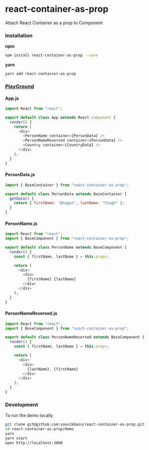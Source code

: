 # react-container-as-prop
Attach React Container as a prop to Component

### Installation

**npm**

```bash
npm install react-container-as-prop --save
```

**yarn**

```bash
yarn add react-container-as-prop
```



### [PlayGround](https://codesandbox.io/s/jjw8881kyy)

#### App.js

```js
import React from "react";

export default class App extends React.Component {
  render() {
    return (
      <div>
        <PersonName container={PersonData} />
        <PersonNameReversed container={PersonData} />
        <Country container={CountryData} />
      </div>
    );
  }
}
```

#### PersonData.js

```js
import { BaseContainer } from "react-container-as-prop";

export default class PersonData extends BaseContainer {
  getData() {
    return { firstName: "Bhagat", lastName: "Singh" };
  }
}
```

#### PersonName.js

```js
import React from "react";
import { BaseComponent } from "react-container-as-prop";

export default class PersonName extends BaseComponent {
  render() {
    const { firstName, lastName } = this.props;

    return (
      <div>
        <div>
          {firstName} {lastName}
        </div>
      </div>
    );
  }
}
```


#### PersonNameReversed.js

```js
import React from "react";
import { BaseComponent } from "react-container-as-prop";

export default class PersonNameReversed extends BaseComponent {
  render() {
    const { firstName, lastName } = this.props;

    return (
      <div>
        <div>
          {lastName}, {firstName}
        </div>
      </div>
    );
  }
}
```




### Development

To run the demo locally

```bash
git clone git@github.com:souvikbasu/react-container-as-prop.git
cd react-container-as-prop/demo
yarn
yarn start
open http://localhost:3000
```
